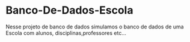 # Banco-De-Dados-Escola


Nesse projeto de banco de dados simulamos o banco de dados de uma Escola
com alunos, disciplinas,professores etc...
